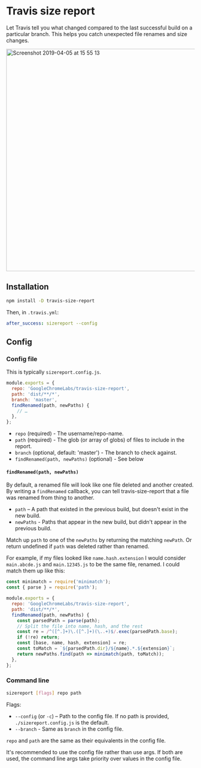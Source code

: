 # Travis size report

Let Travis tell you what changed compared to the last successful build on a particular branch. This helps you catch unexpected file renames and size changes.

<img width="593" alt="Screenshot 2019-04-05 at 15 55 13" src="https://user-images.githubusercontent.com/93594/55636656-3ae38180-57bb-11e9-9fad-e8cf0a262957.png">

## Installation

```sh
npm install -D travis-size-report
```

Then, in `.travis.yml`:

```yml
after_success: sizereport --config
```

## Config

### Config file

This is typically `sizereport.config.js`.

```js
module.exports = {
  repo: 'GoogleChromeLabs/travis-size-report',
  path: 'dist/**/*',
  branch: 'master',
  findRenamed(path, newPaths) {
    // …
  },
};
```

- `repo` (required) - The username/repo-name.
- `path` (required) - The glob (or array of globs) of files to include in the report.
- `branch` (optional, default: 'master') - The branch to check against.
- `findRenamed(path, newPaths)` (optional) - See below

#### `findRenamed(path, newPaths)`

By default, a renamed file will look like one file deleted and another created. By writing a `findRenamed` callback, you can tell travis-size-report that a file was renamed from thing to another.

- `path` – A path that existed in the previous build, but doesn't exist in the new build.
- `newPaths` - Paths that appear in the new build, but didn't appear in the previous build.

Match up `path` to one of the `newPaths` by returning the matching `newPath`. Or return undefined if `path` was deleted rather than renamed.

For example, if my files looked like `name.hash.extension` I would consider `main.abcde.js` and `main.12345.js` to be the same file, renamed. I could match them up like this:

```js
const minimatch = require('minimatch');
const { parse } = require('path');

module.exports = {
  repo: 'GoogleChromeLabs/travis-size-report',
  path: 'dist/**/*',
  findRenamed(path, newPaths) {
    const parsedPath = parse(path);
    // Split the file into name, hash, and the rest
    const re = /^([^.]+)\.([^.]+)(\..+)$/.exec(parsedPath.base);
    if (!re) return;
    const [base, name, hash, extension] = re;
    const toMatch = `${parsedPath.dir}/${name}.*.${extension}`;
    return newPaths.find(path => minimatch(path, toMatch));
  },
};
```

### Command line

```sh
sizereport [flags] repo path
```

Flags:

- `--config` (or `-c`) – Path to the config file. If no path is provided, `./sizereport.config.js` is the default.
- `--branch` - Same as `branch` in the config file.

`repo` and `path` are the same as their equivalents in the config file.

It's recommended to use the config file rather than use args. If both are used, the command line args take priority over values in the config file.
